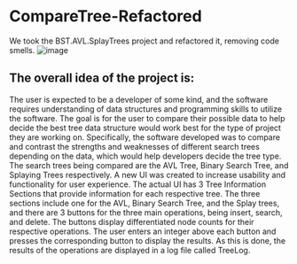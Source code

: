 # CompareTree-Refactored
We took the BST.AVL.SplayTrees project and refactored it, removing code smells.
![image](https://user-images.githubusercontent.com/72102002/209251869-fe8f57e1-623f-4d8c-9b9e-b94c86edccbe.png)

## The overall idea of the project is:
The user is expected to be a developer of some kind, and the software requires understanding of data structures and programming skills to utilize the software. 
The goal is for the user to compare their possible data to help decide the best tree data structure would work best for the type of project they are working on. 
Specifically, the software developed was to compare and contrast the strengths and weaknesses of different search trees depending on the data, which would help developers decide the tree type. 
The search trees being compared are the AVL Tree, Binary Search Tree, and Splaying Trees respectively. 
A new UI was created to increase usability and functionality for user experience. 
The actual UI has 3 Tree Information Sections that provide information for each respective tree. 
The three sections include one for the AVL, Binary Search Tree, and the Splay trees, and there are 3 buttons for the three main operations, being insert, search, and delete. 
The buttons display differentiated node counts for their respective operations. 
The user enters an integer above each button and presses the corresponding button to display the results. 
As this is done, the results of the operations are displayed in a log file called TreeLog.
